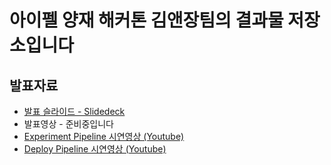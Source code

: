 # 아이펠 양재 해커톤 김앤장팀의 결과물 저장소입니다

## 발표자료
* [발표 슬라이드 - Slidedeck](https://speakerdeck.com/kimjunil/aipel-yangjae-haekeoton-mlops "Slide")
* 발표영상 - 준비중입니다
* [Experiment Pipeline 시연영상 (Youtube)](http://www.youtube.com/watch?v=uSuphYjA3aA "Experiment Pipeline")
* [Deploy Pipeline 시연영상 (Youtube)](http://www.youtube.com/watch?v=aJPTNDkdsxI "Deploy Pipeline")
